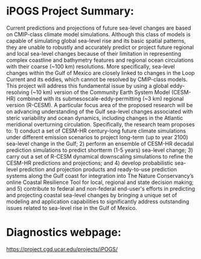 # iPOGS Project Summary:
Current predictions and projections of future sea-level changes are based on CMIP-class climate model simulations. Although this class of models is capable of simulating global sea-level rise and its basic spatial patterns, they are unable to robustly and accurately predict or project future regional and local sea-level changes because of their limitation in representing complex coastline and bathymetry features and regional ocean circulations with their coarse (~100 km) resolutions. More specifically, sea-level changes within the Gulf of Mexico are closely linked to changes in the Loop Current and its eddies, which cannot be resolved by CMIP-class models. This project will address this fundamental issue by using a global eddy-resolving (~10 km) version of the Community Earth System Model (CESM-HR) combined with its submesoscale-eddy-permitting (~3 km) regional version (R-CESM). A particular focus area of the proposed research will be on advancing understanding of the Gulf sea-level changes associated with steric variability and ocean dynamics, including changes in the Atlantic meridional overturning circulation. Specifically, the research team proposes to: 1) conduct a set of CESM-HR century-long future climate simulations under different emission scenarios to project long-term (up to year 2100) sea-level change in the Gulf; 2) perform an ensemble of CESM-HR decadal prediction simulations to predict shortterm (1-5 years) sea-level change; 3) carry out a set of R-CESM dynamical downscaling simulations to refine the CESM-HR predictions and projections; and 4) develop probabilistic sea-level prediction and projection products and ready-to-use prediction systems along the Gulf coast for integration into The Nature Conservancy’s online Coastal Resilience Tool for local, regional and state decision making; and 5) contribute to federal and non-federal end-user's efforts in predicting and projecting coastal sea-level changes by bringing a unique set of modeling and application capabilities to significantly address outstanding issues related to sea-level rise in the Gulf of Mexico.

# Diagnostics webpage:
https://project.cgd.ucar.edu/projects/iPOGS/